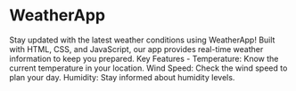 # WeatherApp
Stay updated with the latest weather conditions using WeatherApp! Built with HTML, CSS, and JavaScript, our app provides real-time weather information to keep you prepared.  Key Features -  Temperature: Know the current temperature in your location. Wind Speed: Check the wind speed to plan your day. Humidity: Stay informed about humidity levels.
